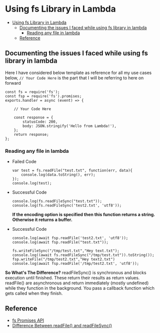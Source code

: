 # Using fs Library in Lambda

- [Using fs Library in Lambda](#using-fs-library-in-lambda)
  - [Documenting the issues I faced while using fs library in lambda](#documenting-the-issues-i-faced-while-using-fs-library-in-lambda)
    - [Reading any file in lambda](#reading-any-file-in-lambda)
  - [Reference](#reference)

## Documenting the issues I faced while using fs library in lambda

Here I have considered below template as reference for all my use cases below, `// Your Code Here` is the part that I will be referring to here on forward

```nodejs
const fs = require('fs');
const fsp = require('fs').promises;
exports.handler = async (event) => {

    // Your Code Here

    const response = {
        statusCode: 200,
        body: JSON.stringify('Hello from Lambda!'),
    };
    return response;
};
```

### Reading any file in lambda

- Failed Code

    ```nodejs
    var test = fs.readFile("test.txt", function(err, data){
        console.log(data.toString(), err);
    });
    console.log(test);
    ```

- Successful Code

    ```nodejs
    console.log(fs.readFileSync("test.txt"));
    console.log(fs.readFileSync('test2.txt', 'utf8'));
    ```

    **If the encoding option is specified then this function returns a string. Otherwise it returns a buffer.**

- Successful Code

    ```nodejs
    console.log(await fsp.readFile('test2.txt', 'utf8'));
    console.log(await fsp.readFile("test.txt"));
    ```

    ```nodejs
    fs.writeFileSync("/tmp/test.txt","Hey text.txt");
    console.log((await fs.readFileSync("/tmp/test.txt")).toString());
    fsp.writeFile("/tmp/test2.txt","Hey text2.txt")
    console.log(await fsp.readFile('/tmp/test2.txt', 'utf8'));
    ```

**So What's The Difference?** readFileSync() is synchronous and blocks execution until finished. These return their results as return values. readFile() are asynchronous and return immediately (mostly undefined) while they function in the background. You pass a callback function which gets called when they finish.

## Reference

- [fs Promises API](https://nodejs.org/api/fs.html#fs_fs_promises_api)
- [Difference Between readFile() and readFileSync()](https://stackoverflow.com/questions/17604866/difference-between-readfile-and-readfilesync)
